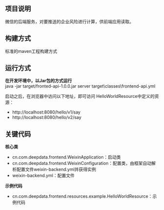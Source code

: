 项目说明
----
微信的后端服务，对要推送的企业风险进行计算，供前端应用读取。

构建方式
----
标准的maven工程构建方式

运行方式
----
**在开发环境中，以Jar包的方式运行**  
java -jar target/fronted-api-1.0.0.jar server target\classes\frontend-api.yml

启动之后，在浏览器中访问以下地址，即可访问 HelloWorldResource中定义的资源：
- http://localhost:8080/hello/v1/say 
- http://localhost:8080/hello/v2/say 

关键代码
----
**核心类**
- cn.com.deepdata.frontend.WeixinApplication：启动类
- cn.com.deepdata.frontend.WeixinConfiguration：配置类，由框架自动解析配置文件weixin-backend.yml并获得实例
- weixin-backend.yml：配置文件


**示例代码**
- cn.com.deepdata.frontend.resources.example.HelloWorldResource：示例代码


